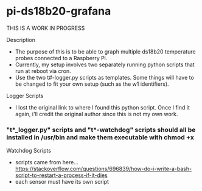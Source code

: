 # pi-ds18b20-grafana

THIS IS A WORK IN PROGRESS

Description
- The purpose of this is to be able to graph multiple ds18b20 temperature probes connected to a Raspberry Pi.
- Currently, my setup involves two separately running python scripts that run at reboot via cron.
- Use the two t#-logger.py scripts as templates. Some things will have to be changed to fit your own setup (such as the w1 identifiers).

Logger Scripts
- I lost the original link to where I found this python script. Once I find it again, i'll credit the original author since this is not my own work.





### "t*_logger.py" scripts and "t*-watchdog" scripts should all be installed in /usr/bin and make them executable with chmod +x ###

Watchdog Scripts
- scripts came from here... https://stackoverflow.com/questions/696839/how-do-i-write-a-bash-script-to-restart-a-process-if-it-dies
- each sensor must have its own script
